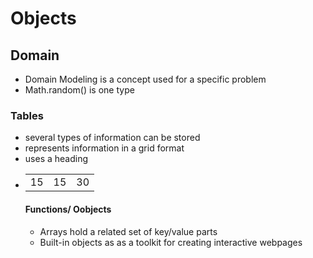 # Objects

## Domain
- Domain Modeling is a concept used for a specific problem
- Math.random() is one type

### Tables
- several types of information can be stored
- represents information in a grid format
- uses a <th> heading
- <table>
    <tr>
        <td>15</td>
        <td>15</td>
        <td>30</td>
    </tr>
</table>

#### Functions/ Oobjects
- Arrays hold a related set of key/value parts
- Built-in objects as as a toolkit for creating interactive webpages
